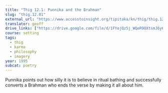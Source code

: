 ```yaml
---
title: "Thig 12.1: Punnika and the Brahman"
slug: "thig.12.01"
external_url: "https://www.accesstoinsight.org/tipitaka/kn/thig/thig.12.01.than.html"
translator: geoff
drive_links: ["https://drive.google.com/file/d/1FYojQz5j_WQeR9OXtsmJ6y6GZmNVkWRw/view?usp=drivesdk"]
course: setting
tags:
  - thig
  - karma
  - philosophy
  - imagery
year: 1995
subcat: poetry
---
```


Punnika points out how silly it is to believe in ritual bathing and successfully converts a Brahman who ends the verse by making it all about him.
